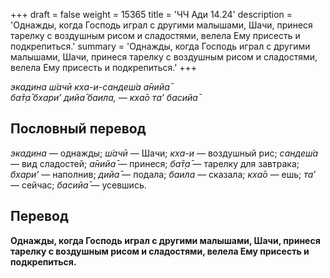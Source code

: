 +++
draft = false
weight = 15365
title = 'ЧЧ Ади 14.24'
description = 'Однажды, когда Господь играл с другими малышами, Шачи, принеся тарелку с воздушным рисом и сладостями, велела Ему присесть и подкрепиться.'
summary = 'Однажды, когда Господь играл с другими малышами, Шачи, принеся тарелку с воздушным рисом и сладостями, велела Ему присесть и подкрепиться.'
+++

_экадина ш́ачӣ кха-и-сандеш́а а̄нийа̄  
ба̄т̣а̄ бхари’ дийа̄ баила, — кха̄о та’ басийа̄_

## Пословный перевод

_экадина_ — однажды; _ш́ачӣ_ — Шачи; _кха_\-_и_ — воздушный рис; _сандеш́а_ — вид сладостей; _а̄нийа̄_ — принеся; _ба̄т̣а̄_ — тарелку для завтрака; _бхари’_ — наполнив; _дийа̄_ — подала; _баила_ — сказала; _кха̄о_ — ешь; _та’_ — сейчас; _басийа̄_ — усевшись.

## Перевод

**Однажды, когда Господь играл с другими малышами, Шачи, принеся тарелку с воздушным рисом и сладостями, велела Ему присесть и подкрепиться.**
